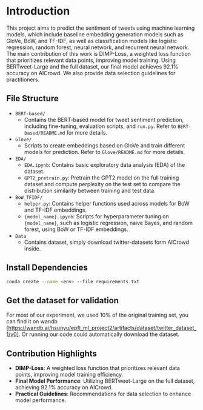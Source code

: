 # Introduction
This project aims to predict the sentiment of tweets using machine learning models, which include baseline embedding generation models such as GloVe, BoW, and TF-IDF, as well as classification models like logistic regression, random forest, neural network, and recurrent neural network. The main contribution of this work is DIMP-Loss, a weighted loss function that prioritizes relevant data points, improving model training. Using BERTweet-Large and the full dataset, our final model achieves 92.1% accuracy on AICrowd. We also provide data selection guidelines for practitioners.

## File Structure
- `BERT-based/`
  - Contains the BERT-based model for tweet sentiment prediction, including fine-tuning, evaluation scripts, and `run.py`. Refer to `BERT-based/README.md` for more details.
- `Glove/`
  - Scripts to create embeddings based on GloVe and train different models for prediction. Refer to `Glove/README.md` for more details.
- `EDA/`
  - `EDA.ipynb`: Contains basic exploratory data analysis (EDA) of the dataset.
  - `GPT2_pretrain.py`: Pretrain the GPT2 model on the full training dataset and compute perplexity on the test set to compare the distribution similarity between training and test data.
- `BoW_TFIDF/`
  - `helper.py`: Contains helper functions used across models for BoW and TF-IDF embeddings.
  - `{model_name}.ipynb`: Scripts for hyperparameter tuning on `{model_name}`, such as logistic regression, naive Bayes, and random forest, using BoW or TF-IDF embeddings.
- `Data`
  - Contains dataset, simply download twitter-datasets form AICrowd inside.

## Install Dependencies
```bash
conda create --name <env> --file requirements.txt
```

## Get the dataset for validation
For most of our experiment, we used 10% of the original training set, you can find it on wandb [https://wandb.ai/hsunyu/epfl_ml_project2/artifacts/dataset/twitter_dataset_1/v0]. Or running our code could automatically download the dataset.

## Contribution Highlights
- **DIMP-Loss**: A weighted loss function that prioritizes relevant data points, improving model training efficiency.
- **Final Model Performance**: Utilizing BERTweet-Large on the full dataset, achieving 92.1% accuracy on AICrowd.
- **Practical Guidelines**: Recommendations for data selection to enhance model performance.
